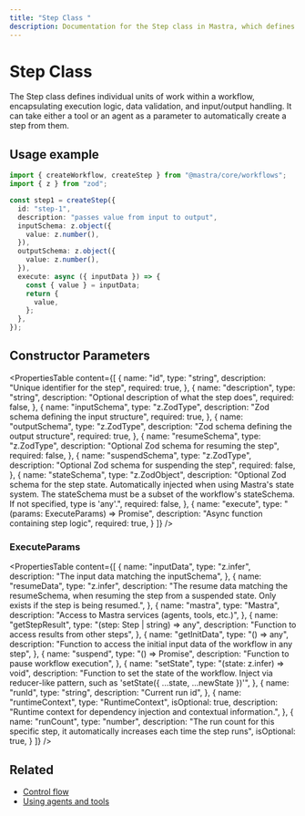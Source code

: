 ```yaml
---
title: "Step Class "
description: Documentation for the Step class in Mastra, which defines individual units of work within a workflow.
---
```


# Step Class

The Step class defines individual units of work within a workflow, encapsulating execution logic, data validation, and input/output handling.
It can take either a tool or an agent as a parameter to automatically create a step from them.

## Usage example

```typescript filename="src/mastra/workflows/test-workflow.ts" showLineNumbers copy
import { createWorkflow, createStep } from "@mastra/core/workflows";
import { z } from "zod";

const step1 = createStep({
  id: "step-1",
  description: "passes value from input to output",
  inputSchema: z.object({
    value: z.number(),
  }),
  outputSchema: z.object({
    value: z.number(),
  }),
  execute: async ({ inputData }) => {
    const { value } = inputData;
    return {
      value,
    };
  },
});
```

## Constructor Parameters

<PropertiesTable
content={[
{
name: "id",
type: "string",
description: "Unique identifier for the step",
required: true,
},
{
name: "description",
type: "string",
description: "Optional description of what the step does",
required: false,
},
{
name: "inputSchema",
type: "z.ZodType<any>",
description: "Zod schema defining the input structure",
required: true,
},
{
name: "outputSchema",
type: "z.ZodType<any>",
description: "Zod schema defining the output structure",
required: true,
},
{
name: "resumeSchema",
type: "z.ZodType<any>",
description: "Optional Zod schema for resuming the step",
required: false,
},
{
name: "suspendSchema",
type: "z.ZodType<any>",
description: "Optional Zod schema for suspending the step",
required: false,
},
{
name: "stateSchema",
type: "z.ZodObject<any>",
description: "Optional Zod schema for the step state. Automatically injected when using Mastra's state system. The stateSchema must be a subset of the workflow's stateSchema. If not specified, type is 'any'.",
required: false,
},
{
name: "execute",
type: "(params: ExecuteParams) => Promise<any>",
description: "Async function containing step logic",
required: true,
}
]}
/>

### ExecuteParams

<PropertiesTable
content={[
{
name: "inputData",
type: "z.infer<TStepInput>",
description: "The input data matching the inputSchema",
},
{
name: "resumeData",
type: "z.infer<TResumeSchema>",
description:
"The resume data matching the resumeSchema, when resuming the step from a suspended state. Only exists if the step is being resumed.",
},
{
name: "mastra",
type: "Mastra",
description: "Access to Mastra services (agents, tools, etc.)",
},
{
name: "getStepResult",
type: "(step: Step | string) => any",
description: "Function to access results from other steps",
},
{
name: "getInitData",
type: "() => any",
description:
"Function to access the initial input data of the workflow in any step",
},
{
name: "suspend",
type: "() => Promise<void>",
description: "Function to pause workflow execution",
},
{
name: "setState",
type: "(state: z.infer<TState>) => void",
description: "Function to set the state of the workflow. Inject via reducer-like pattern, such as 'setState({ ...state, ...newState })'",
},
{
name: "runId",
type: "string",
description: "Current run id",
},
{
name: "runtimeContext",
type: "RuntimeContext",
isOptional: true,
description:
"Runtime context for dependency injection and contextual information.",
},
{
name: "runCount",
type: "number",
description: "The run count for this specific step, it automatically increases each time the step runs",
isOptional: true,
}
]}
/>

## Related

- [Control flow](/docs/workflows/control-flow)
- [Using agents and tools](/docs/workflows/using-with-agents-and-tools)
